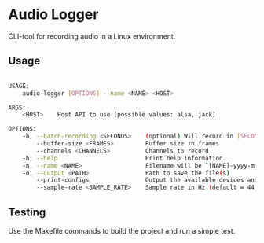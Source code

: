 # Audio Logger

CLI-tool for recording audio in a Linux environment.

## Usage

```bash

USAGE:
    audio-logger [OPTIONS] --name <NAME> <HOST>

ARGS:
    <HOST>    Host API to use [possible values: alsa, jack]

OPTIONS:
    -b, --batch-recording <SECONDS>    (optional) Will record in [SECONDS] batches
        --buffer-size <FRAMES>         Buffer size in frames
        --channels <CHANNELS>          Channels to record
    -h, --help                         Print help information
    -n, --name <NAME>                  Filename will be `[NAME]-yyyy-mm-dd-H:M:S.wav`
    -o, --output <PATH>                Path to save the file(s)
        --print-configs                Output the available devices and their configurations
        --sample-rate <SAMPLE_RATE>    Sample rate in Hz (default = 44,000Hz)

```

## Testing

Use the Makefile commands to build the project and run a simple test.
